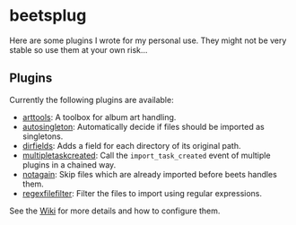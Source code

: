 # beetsplug

Here are some plugins I wrote for my personal use. They might not be very
stable so use them at your own risk...

## Plugins
Currently the following plugins are available:
* [arttools](https://github.com/mried/beetsplug/wiki/arttools): A toolbox for album art handling.
* [autosingleton](https://github.com/mried/beetsplug/wiki/autosingleton): Automatically decide if files should be imported as singletons.
* [dirfields](https://github.com/mried/beetsplug/wiki/dirfields): Adds a field for each directory of its original path.
* [multipletaskcreated](https://github.com/mried/beetsplug/wiki/multipletaskcreated): Call the `import_task_created` event of multiple plugins in a chained way.
* [notagain](https://github.com/mried/beetsplug/wiki/notagain): Skip files which are already imported before beets handles them.
* [regexfilefilter](https://github.com/mried/beetsplug/wiki/regexfilefilter): Filter the files to import using regular expressions.
 
See the [Wiki](https://github.com/mried/beetsplug/wiki) for more details and how to configure them.
